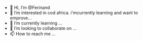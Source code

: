 - 👋 Hi, I’m @Ferinand
- 👀 I’m interested in cod africa. i'mcurrently learning and want to emprove...
- 🌱 I’m currently learning ...
- 💞️ I’m looking to collaborate on ...
- 📫 How to reach me ...

<!---
Ferinand/Ferinand is a ✨ special ✨ repository because its `README.md` (this file) appears on your GitHub profile.
You can click the Preview link to take a look at your changes.
--->
